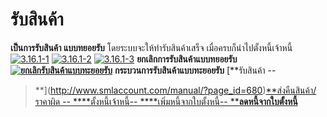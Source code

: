 # รับสินค้า

**เป็นการรับสินค้า แบบทยอยรับ** โดยระบบจะให้ทำรับสินค้าเสร็จ
เมื่อครบก็นำไปตั้งหนี้เจ้าหนี้ [![3.16.1-1](http://www.smlaccount.com/manual/wp-content/uploads/2017/10/3.16.1-1.jpg)](http://www.smlaccount.com/manual/wp-content/uploads/2017/10/3.16.1-1.jpg)
[![3.16.1-2](http://www.smlaccount.com/manual/wp-content/uploads/2017/10/3.16.1-2.jpg)](http://www.smlaccount.com/manual/wp-content/uploads/2017/10/3.16.1-2.jpg)
[![3.16.1-3](http://www.smlaccount.com/manual/wp-content/uploads/2017/10/3.16.1-3.jpg)](http://www.smlaccount.com/manual/wp-content/uploads/2017/10/3.16.1-3.jpg)
**ยกเลิกการรับสินค้าแบบทยอยรับ[![ยกเลิกรับสินค้าแบบทะยอยรับ](http://www.smlaccount.com/manual/wp-content/uploads/2017/10/ยกเลิกรับสินค้าแบบทะยอยรับ.jpg)](http://www.smlaccount.com/manual/wp-content/uploads/2017/10/ยกเลิกรับสินค้าแบบทะยอยรับ.jpg)**
**กระบวนการรับสินค้าแบบทะยอยรับ** [**รับสินค้า --
>**](http://www.smlaccount.com/manual/?page_id=680)[**ส่งคืนสินค้า/ราคาผิด --
>**](http://www.smlaccount.com/manual/?page_id=684)[**ตั้งหนี้เจ้าหนี้--
>**](http://www.smlaccount.com/manual/?page_id=688)[**เพิ่มหนี้จากใบตั้งหนี้--
>**](http://www.smlaccount.com/manual/?page_id=692)[**ลดหนี้จากใบตั้งหนี้**](http://www.smlaccount.com/manual/?page_id=696)

